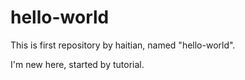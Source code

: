 # hello-world
This is first repository by haitian, named "hello-world".

I'm new here, started by tutorial.
